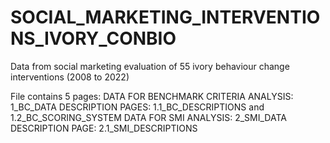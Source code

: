# SOCIAL_MARKETING_INTERVENTIONS_IVORY_CONBIO
Data from social marketing evaluation of 55 ivory behaviour change interventions (2008 to 2022)


File contains 5 pages:
DATA FOR BENCHMARK CRITERIA ANALYSIS: 1_BC_DATA 
DESCRIPTION PAGES: 1.1_BC_DESCRIPTIONS and 1.2_BC_SCORING_SYSTEM
DATA FOR SMI ANALYSIS: 2_SMI_DATA
DESCRIPTION PAGE: 2.1_SMI_DESCRIPTIONS
